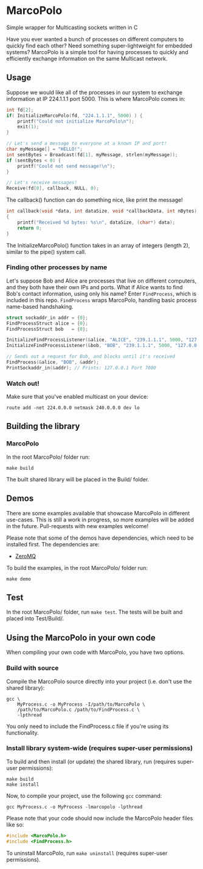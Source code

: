 # MarcoPolo
Simple wrapper for Multicasting sockets written in C

Have you ever wanted a bunch of processes on different computers to quickly find each other? Need something super-lightweight for embedded systems? MarcoPolo is a simple tool for having processes to quickly and efficiently exchange information on the same Multicast network. 



## Usage
Suppose we would like all of the processes in our system to exchange information at IP 224.1.1.1 port 5000. This is where MarcoPolo comes in:

```C
int fd[2];
if( InitializeMarcoPolo(fd, "224.1.1.1", 5000) ) { 
    printf("Could not initialize MarcoPolo\n");
    exit(1);
}   

// Let's send a message to everyone at a known IP and port!
char myMessage[] = "HELLO!";
int sentBytes = Broadcast(fd[1], myMessage, strlen(myMessage));
if (sentBytes < 0) {
    printf("Could not send message!\n");
}   

// Let's receive messages!
Receive(fd[0], callback, NULL, 0); 
```

The callback() function can do something nice, like print the message!

```C
int callback(void *data, int dataSize, void *callbackData, int nBytes)
{   
    printf("Received %d bytes: %s\n", dataSize, (char*) data);
    return 0;
}
```

The InitializeMarcoPolo() function takes in an array of integers (length 2), similar to the pipe() system call. 



### Finding other processes by name
Let's suppose Bob and Alice are processes that live on different computers, and they both have their own IPs and ports. What if Alice wants to find Bob's contact information, using only his name? Enter `FindProcess`, which is included in this repo. `FindProcess` wraps MarcoPolo, handling basic process name-based handshaking.

```C
struct sockaddr_in addr = {0};
FindProcessStruct alice = {0};
FindProcessStruct bob   = {0};

InitializeFindProcessListener(&alice, "ALICE", "239.1.1.1", 5000, "127.0.0.1", 60000);	
InitializeFindProcessListener(&bob, "BOB", "239.1.1.1", 5000, "127.0.0.1", 7000);	

// Sends out a request for Bob, and blocks until it's received
FindProcess(&alice, "BOB", &addr); 
PrintSockaddr_in(&addr); // Prints: 127.0.0.1 Port 7000
```



### Watch out!
Make sure that you've enabled multicast on your device:
```
route add -net 224.0.0.0 netmask 240.0.0.0 dev lo
```



## Building the library

### MarcoPolo
In the root MarcoPolo/ folder run:

```shell
make build
```

The built shared library will be placed in the Build/ folder.



## Demos
There are some examples available that showcase MarcoPolo in different use-cases. This is still a work in progress, so more examples will be added in the future. Pull-requests with new examples welcome!

Please note that some of the demos have dependencies, which need to be installed first. The dependencies are:
* [ZeroMQ](http://zeromq.org/)

To build the examples, in the root MarcoPolo/ folder run:

```shell
make demo
```


## Test
In the root MarcoPolo/ folder, run `make test`. The tests will be built and placed into Test/Build/.



## Using the MarcoPolo in your own code
When compiling your own code with MarcoPolo, you have two options.

### Build with source
Compile the MarcoPolo source directly into your project (i.e. don't use the shared library):

```shell
gcc \
    MyProcess.c -o MyProcess -I/path/to/MarcoPolo \
    /path/to/MarcoPolo.c /path/to/FindProcess.c \
    -lpthread
```

You only need to include the FindProcess.c file if you're using its functionality.


### Install library system-wide (requires super-user permissions)
To build and then install (or update) the shared library, run (requires super-user permissions):

```shell
make build
make install
```

Now, to compile your project, use the following `gcc` command:

```shell
gcc MyProcess.c -o MyProcess -lmarcopolo -lpthread
```

Please note that your code should now include the MarcoPolo header files like so:

```C
#include <MarcoPolo.h>
#include <FindProcess.h>
```

To uninstall MarcoPolo, run `make uninstall` (requires super-user permissions).